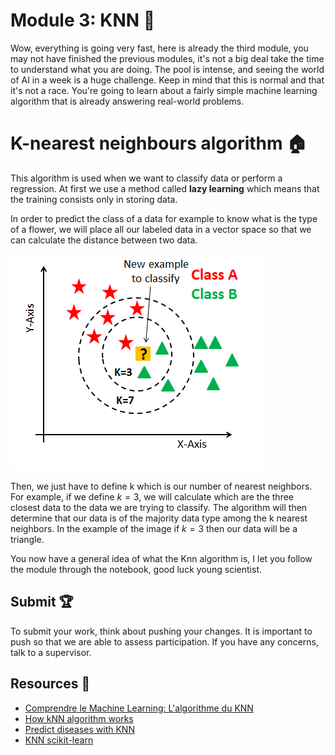 # Module 3: KNN :pencil:

Wow, everything is going very fast, here is already the third module, you may not have finished the previous modules, it's not a big deal take the time to understand what you are doing. The pool is intense, and seeing the world of AI in a week is a huge challenge. Keep in mind that this is normal and that it's not a race. You're going to learn about a fairly simple machine learning algorithm that is already answering real-world problems.

# K-nearest neighbours algorithm :house:

This algorithm is used when we want to classify data or perform a regression. At first we use a method called **lazy learning** which means that the training consists only in storing data.

In order to predict the class of a data for example to know what is the type of a flower, we will place all our labeled data in a vector space so that we can calculate the distance between two data.

![knn](./images/knn_example.png)

Then, we just have to define k which is our number of nearest neighbors. For example, if we define $k = 3$, we will calculate which are the three closest data to the data we are trying to classify. The algorithm will then determine that our data is of the majority data type among the k nearest neighbors. In the example of the image if $k=3$ then our data will be a triangle.

You now have a general idea of what the Knn algorithm is, I let you follow the module through the notebook, good luck young scientist.


## Submit :trophy:

To submit your work, think about pushing your changes. It is important to push so that we are able to assess participation.
If you have any concerns, talk to a supervisor.

## Resources :book:

- [Comprendre le Machine Learning: L'algorithme du KNN](https://www.youtube.com/watch?v=9pvbEP1eyNY)
- [How kNN algorithm works](https://www.youtube.com/watch?v=UqYde-LULfs)
- [Predict diseases with KNN](https://www.youtube.com/watch?v=4HKqjENq9OU)
- [KNN scikit-learn](https://scikit-learn.org/stable/modules/generated/sklearn.neighbors.KNeighborsClassifier.html)